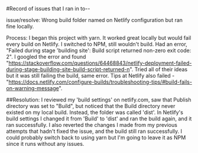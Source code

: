 #Record of issues that I ran in to--

issue/resolve:
Wrong build folder named on Netlify configuration but ran fine locally.

Process:
I began this project with yarn. It worked great locally but would fail every build on Netlify. 
I switched to NPM, still wouldn't build. Had an error, "Failed during stage 'building site': Build script returned non-zero exit code: 2".
I googled the error and found "https://stackoverflow.com/questions/64468843/netlify-deployment-failed-during-stage-building-site-build-script-returned-n".
Tried all of their ideas but it was still failing the build, same error.
Tips at Netlify also failed - "https://docs.netlify.com/configure-builds/troubleshooting-tips/#build-fails-on-warning-message".

##Resolution:
I reviewed my 'build settings' on netlify.com, saw that Publish directory was set to "Build", but noticed that the Build directory never existed on my local build. Instead, the folder was called 'dist'.
In Netlify's build settings I changed it from 'Build' to 'dist' and ran the build again, and it ran successfully. I also reverted the changes I made from my previous attempts that hadn't fixed the issue, and the build still ran successfully.
I could probably switch back to using yarn but I'm going to leave it as NPM since it runs without any issues.
